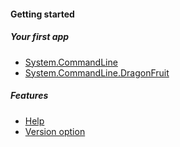 #### Getting started
##### Your first app
* [System.CommandLine](Your-first-app-with-System.CommandLine.md)
* [System.CommandLine.DragonFruit](Your-first-app-with-System.CommandLine.DragonFruit.md)

##### Features
* [Help](Features-overview.md#get-help)
* [Version option](Features-overview#version-option)
